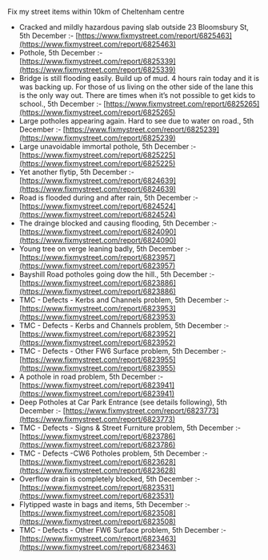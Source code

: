 Fix my street items within 10km of Cheltenham centre

<!-- fix_marker starts -->

- Cracked and mildly hazardous paving slab outside 23 Bloomsbury St, 5th December :- [https://www.fixmystreet.com/report/6825463](https://www.fixmystreet.com/report/6825463)
- Pothole, 5th December :- [https://www.fixmystreet.com/report/6825339](https://www.fixmystreet.com/report/6825339)
- Bridge is still flooding easily. Build up of mud. 4 hours rain today and it is was backing up. For those of us living on the other side of the lane this is the only way out. There are times when it’s not possible to get kids to school., 5th December :- [https://www.fixmystreet.com/report/6825265](https://www.fixmystreet.com/report/6825265)
- Large potholes appearing again. Hard to see due to water on road., 5th December :- [https://www.fixmystreet.com/report/6825239](https://www.fixmystreet.com/report/6825239)
- Large unavoidable immortal pothole, 5th December :- [https://www.fixmystreet.com/report/6825225](https://www.fixmystreet.com/report/6825225)
- Yet another flytip, 5th December :- [https://www.fixmystreet.com/report/6824639](https://www.fixmystreet.com/report/6824639)
- Road is flooded during and after rain, 5th December :- [https://www.fixmystreet.com/report/6824524](https://www.fixmystreet.com/report/6824524)
- The drainge blocked and causing flooding, 5th December :- [https://www.fixmystreet.com/report/6824090](https://www.fixmystreet.com/report/6824090)
- Young tree on verge leaning badly, 5th December :- [https://www.fixmystreet.com/report/6823957](https://www.fixmystreet.com/report/6823957)
- Bayshill Road potholes going dow the hill., 5th December :- [https://www.fixmystreet.com/report/6823886](https://www.fixmystreet.com/report/6823886)
- TMC - Defects - Kerbs and Channels problem, 5th December :- [https://www.fixmystreet.com/report/6823953](https://www.fixmystreet.com/report/6823953)
- TMC - Defects - Kerbs and Channels problem, 5th December :- [https://www.fixmystreet.com/report/6823952](https://www.fixmystreet.com/report/6823952)
- TMC - Defects - Other FW6  Surface problem, 5th December :- [https://www.fixmystreet.com/report/6823955](https://www.fixmystreet.com/report/6823955)
- A pothole in road problem, 5th December :- [https://www.fixmystreet.com/report/6823941](https://www.fixmystreet.com/report/6823941)
- Deep Potholes at Car Park Entrance (see details following), 5th December :- [https://www.fixmystreet.com/report/6823773](https://www.fixmystreet.com/report/6823773)
- TMC - Defects - Signs & Street Furniture problem, 5th December :- [https://www.fixmystreet.com/report/6823786](https://www.fixmystreet.com/report/6823786)
- TMC - Defects -CW6 Potholes  problem, 5th December :- [https://www.fixmystreet.com/report/6823628](https://www.fixmystreet.com/report/6823628)
- Overflow drain is completely blocked, 5th December :- [https://www.fixmystreet.com/report/6823531](https://www.fixmystreet.com/report/6823531)
- Flytipped waste in bags and items, 5th December :- [https://www.fixmystreet.com/report/6823508](https://www.fixmystreet.com/report/6823508)
- TMC - Defects - Other FW6  Surface problem, 5th December :- [https://www.fixmystreet.com/report/6823463](https://www.fixmystreet.com/report/6823463)

<!-- fix_marker ends -->